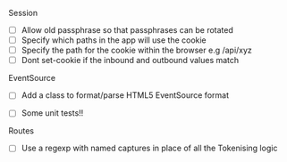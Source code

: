 ﻿
Session

- [ ] Allow old passphrase so that passphrases can be rotated
- [ ] Specify which paths in the app will use the cookie
- [ ] Specify the path for the cookie within the browser  e.g /api/xyz
- [ ] Dont set-cookie if the inbound and outbound values match

EventSource

- [ ] Add a class to format/parse HTML5 EventSource format
- [ ] Some unit tests!!


Routes

- [ ] Use a regexp with named captures in place of all the Tokenising logic


